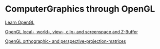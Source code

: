 # ComputerGraphics through OpenGL

[Learn OpenGL](https://learnopengl.com/)

[OpenGL local-, world-, view-, clip- and screenspace and Z-Buffer](https://learnopengl.com/Getting-started/Coordinate-Systems)

[OpenGL orthographic- and perspective-projection-matrices](http://www.songho.ca/opengl/gl_projectionmatrix.html)
